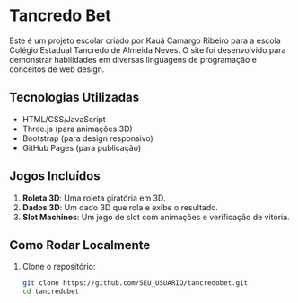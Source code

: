 # Tancredo Bet

Este é um projeto escolar criado por Kauã Camargo Ribeiro para a escola Colégio Estadual Tancredo de Almeida Neves. O site foi desenvolvido para demonstrar habilidades em diversas linguagens de programação e conceitos de web design.

## Tecnologias Utilizadas

- HTML/CSS/JavaScript
- Three.js (para animações 3D)
- Bootstrap (para design responsivo)
- GitHub Pages (para publicação)

## Jogos Incluídos

1. **Roleta 3D**: Uma roleta giratória em 3D.
2. **Dados 3D**: Um dado 3D que rola e exibe o resultado.
3. **Slot Machines**: Um jogo de slot com animações e verificação de vitória.

## Como Rodar Localmente

1. Clone o repositório:
   ```bash
   git clone https://github.com/SEU_USUARIO/tancredobet.git
   cd tancredobet

